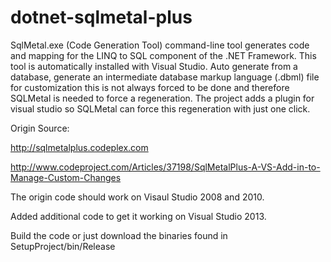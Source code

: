 dotnet-sqlmetal-plus
====================

SqlMetal.exe (Code Generation Tool) command-line tool generates code and mapping for the LINQ to SQL component of the .NET Framework. This tool is automatically installed with Visual Studio. Auto generate from a database, generate an intermediate database markup language (.dbml) file for customization this is not always forced to be done and therefore SQLMetal is needed to force a regeneration. The project adds a plugin for visual studio so SQLMetal can force this regeneration with just one click.

Origin Source:

http://sqlmetalplus.codeplex.com

http://www.codeproject.com/Articles/37198/SqlMetalPlus-A-VS-Add-in-to-Manage-Custom-Changes

The origin code should work on Visaul Studio 2008 and 2010.

Added additional code to get it working on Visual Studio 2013.


Build the code or just download the binaries found in SetupProject/bin/Release
